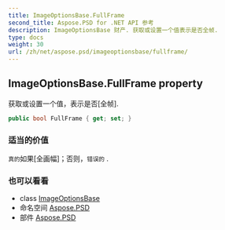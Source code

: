 ```yaml
---
title: ImageOptionsBase.FullFrame
second_title: Aspose.PSD for .NET API 参考
description: ImageOptionsBase 财产. 获取或设置一个值表示是否全帧.
type: docs
weight: 30
url: /zh/net/aspose.psd/imageoptionsbase/fullframe/
---
```

## ImageOptionsBase.FullFrame property

获取或设置一个值，表示是否[全帧].

```csharp
public bool FullFrame { get; set; }
```

### 适当的价值

`真的`如果[全画幅]；否则，`错误的` .

### 也可以看看

* class [ImageOptionsBase](../)
* 命名空间 [Aspose.PSD](../../imageoptionsbase/)
* 部件 [Aspose.PSD](../../../)


